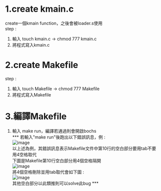 # 1.create kmain.c
create一個kmain function，之後會被loader.s使用  
step :  
1. 輸入 touch kmain.c -> chmod 777 kmain.c  
2. 將程式寫入kmain.c

# 2.create Makefile
step :    
1. 輸入 touch Makefile -> chmod 777 Makefile    
2. 將程式寫入Makefile  

# 3.編譯Makefile
1. 輸入 make run，編譯若通過則會開啟bochs      
*** 若輸入"make run"後跑出以下錯誤訊息，例 :  
   ![image](https://github.com/unshun0120/use_linux_imp_OS/assets/79517348/dec0989a-eddb-483c-a832-8bc6b57c5709)  
   以上述為例，其錯誤訊息表示Makefile文件中第10行的空白部分要用tab不要用4空格取代  
   下圖是Makefile第10行空白部分用4個空格隔開  
   ![image](https://github.com/unshun0120/use_linux_imp_OS/assets/79517348/df15acf3-8fc4-417f-905d-8d61a8920c6f)  
   將4個空格刪除並用tab取代會如下圖 :  
   ![image](https://github.com/unshun0120/use_linux_imp_OS/assets/79517348/22717cd3-fcb8-4c1c-8526-ccfdc5918135)    
   其他空白部分以此類推則可以solve此bug ***
 
